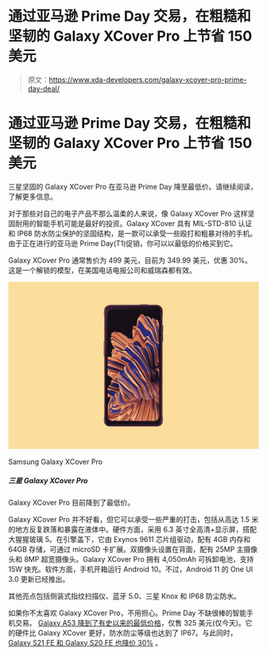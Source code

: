 # 通过亚马逊 Prime Day 交易，在粗糙和坚韧的 Galaxy XCover Pro 上节省 150 美元

> 原文：<https://www.xda-developers.com/galaxy-xcover-pro-prime-day-deal/>

# 通过亚马逊 Prime Day 交易，在粗糙和坚韧的 Galaxy XCover Pro 上节省 150 美元

三星坚固的 Galaxy XCover Pro 在亚马逊 Prime Day 降至最低价。请继续阅读，了解更多信息。

对于那些对自己的电子产品不那么温柔的人来说，像 Galaxy XCover Pro 这样坚固耐用的智能手机可能是最好的投资。Galaxy XCover 具有 MIL-STD-810 认证和 IP68 防水防尘保护的坚固结构，是一款可以承受一些殴打和粗暴对待的手机。由于正在进行的亚马逊 Prime Day(T1)促销，你可以以最低的价格买到它。

Galaxy XCover Pro 通常售价为 499 美元，目前为 349.99 美元，优惠 30%。这是一个解锁的模型，在美国电话电报公司和威瑞森都有效。

 <picture>![The Galaxy XCover Pro is currently down to its lowest price.](img/54b2f79cd59f339f64f8c40d4b0db7d6.png)</picture> 

Samsung Galaxy XCover Pro

##### 三星 Galaxy XCover Pro

Galaxy XCover Pro 目前降到了最低价。

Galaxy XCover Pro 并不好看，但它可以承受一些严重的打击，包括从高达 1.5 米的地方反复跌落和暴露在液体中。硬件方面，采用 6.3 英寸全高清+显示屏，搭配大猩猩玻璃 5。在引擎盖下，它由 Exynos 9611 芯片组驱动，配有 4GB 内存和 64GB 存储，可通过 microSD 卡扩展。双摄像头设置在背面，配有 25MP 主摄像头和 8MP 超宽摄像头。Galaxy XCover Pro 拥有 4,050mAh 可拆卸电池，支持 15W 快充。软件方面，手机开箱运行 Android 10。不过，Android 11 的 One UI 3.0 更新已经推出。

其他亮点包括侧装式指纹扫描仪、蓝牙 5.0、三星 Knox 和 IP68 防尘防水。

如果你不太喜欢 Galaxy XCover Pro，不用担心。Prime Day 不缺很棒的智能手机交易。 [Galaxy A53 降到了有史以来的最低价格](https://www.xda-developers.com/samsung-galaxy-a53-5g-amazon-prime-day-deal/)，仅售 325 美元(仅今天)。它的硬件比 Galaxy XCover 更好，防水防尘等级也达到了 IP67。与此同时， [Galaxy S21 FE 和 Galaxy S20 FE 也降价 30%](https://www.xda-developers.com/samsung-galaxy-s21-fe-s20-fe-amazon-prime-day-deal/) 。